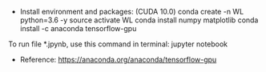 - Install environment and packages: (CUDA 10.0)
conda create -n WL python=3.6 -y
source activate WL
conda install numpy matplotlib
conda install -c anaconda tensorflow-gpu

To run file *.jpynb, use this command in terminal: jupyter notebook

- Reference:
https://anaconda.org/anaconda/tensorflow-gpu